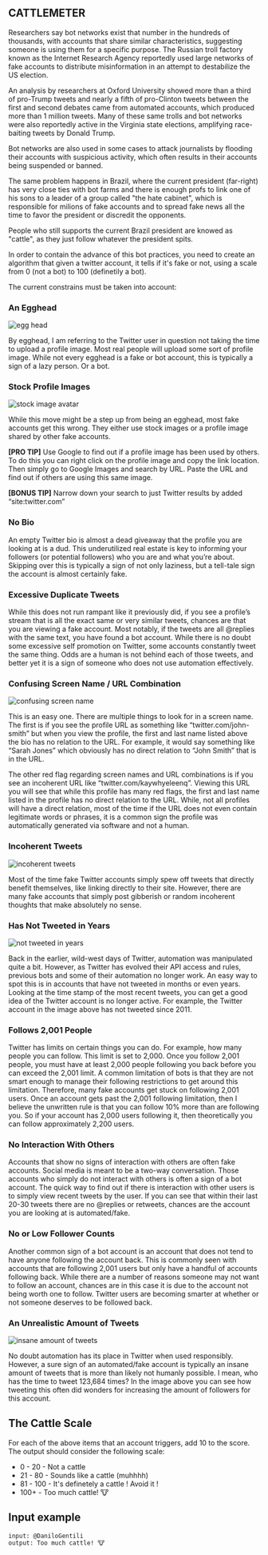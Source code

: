 ## CATTLEMETER

Researchers say bot networks exist that number in the hundreds of thousands, with accounts that share similar characteristics, suggesting someone is using them for a specific purpose. The Russian troll factory known as the Internet Research Agency reportedly used large networks of fake accounts to distribute misinformation in an attempt to destabilize the US election.

An analysis by researchers at Oxford University showed more than a third of pro-Trump tweets and nearly a fifth of pro-Clinton tweets between the first and second debates came from automated accounts, which produced more than 1 million tweets. Many of these same trolls and bot networks were also reportedly active in the Virginia state elections, amplifying race-baiting tweets by Donald Trump.

Bot networks are also used in some cases to attack journalists by flooding their accounts with suspicious activity, which often results in their accounts being suspended or banned.

The same problem happens in Brazil, where the current president (far-right) has very close ties with bot farms and there is enough profs to link one of his sons to a leader of a group called "the hate cabinet", which is responsible for milions of fake accounts and to spread fake news all the time to favor the president or discredit the opponents.

People who still supports the current Brazil president are knowed as "cattle", as they just follow whatever the president spits.

In order to contain the advance of this bot practices, you need to create an algorithm that given a twitter account, it tells if it's fake or not, using a scale from 0 (not a bot) to 100 (definetily a bot).

The current constrains must be taken into account:

### An Egghead

<p align="left">
  <img src="../../../assets/twitter-egghead.png" alt="egg head">
</p>

By egghead, I am referring to the Twitter user in question not taking the time to upload a profile image. Most real people will upload some sort of profile image. While not every egghead is a fake or bot account, this is typically a sign of a lazy person. Or a bot.

### Stock Profile Images

<p align="left">
  <img src="../../../assets/Twitter-Stock-Image-Profile.png" alt="stock image avatar">
</p>

While this move might be a step up from being an egghead, most fake accounts get this wrong. They either use stock images or a profile image shared by other fake accounts.

**[PRO TIP]** Use Google to find out if a profile image has been used by others. To do this you can right click on the profile image and copy the link location. Then simply go to Google Images and search by URL. Paste the URL and find out if others are using this same image.

**[BONUS TIP]** Narrow down your search to just Twitter results by added “site:twitter.com”

### No Bio

An empty Twitter bio is almost a dead giveaway that the profile you are looking at is a dud. This underutilized real estate is key to informing your followers (or potential followers) who you are and what you’re about. Skipping over this is typically a sign of not only laziness, but a tell-tale sign the account is almost certainly fake.

### Excessive Duplicate Tweets

While this does not run rampant like it previously did, if you see a profile’s stream that is all the exact same or very similar tweets, chances are that you are viewing a fake account.
Most notably, if the tweets are all @replies with the same text, you have found a bot account. While there is no doubt some excessive self promotion on Twitter, some accounts constantly tweet the same thing. Odds are a human is not behind each of those tweets, and better yet it is a sign of someone who does not use automation effectively.

### Confusing Screen Name / URL Combination

<p align="left">
  <img src="../../../assets/Confusing-Screen-Name.png" alt="confusing screen name">
</p>

This is an easy one. There are multiple things to look for in a screen name. The first is if you see the profile URL as something like “twitter.com/john-smith” but when you view the profile, the first and last name listed above the bio has no relation to the URL. For example, it would say something like “Sarah Jones” which obviously has no direct relation to “John Smith” that is in the URL.

The other red flag regarding screen names and URL combinations is if you see an incoherent URL like “twitter.com/kaywhyeleenq”. Viewing this URL you will see that while this profile has many red flags, the first and last name listed in the profile has no direct relation to the URL. While, not all profiles will have a direct relation, most of the time if the URL does not even contain legitimate words or phrases, it is a common sign the profile was automatically generated via software and not a human.

### Incoherent Tweets

<p align="left">
  <img src="../../../assets/Incoherent-Tweets.png" alt="incoherent tweets">
</p>

Most of the time fake Twitter accounts simply spew off tweets that directly benefit themselves, like linking directly to their site. However, there are many fake accounts that simply post gibberish or random incoherent thoughts that make absolutely no sense.

### Has Not Tweeted in Years

<p align="left">
  <img src="../../../assets/Has-Not-Tweeted-In-Years.png" alt="not tweeted in years">
</p>

Back in the earlier, wild-west days of Twitter, automation was manipulated quite a bit. However, as Twitter has evolved their API access and rules, previous bots and some of their automation no longer work. An easy way to spot this is in accounts that have not tweeted in months or even years. Looking at the time stamp of the most recent tweets, you can get a good idea of the Twitter account is no longer active. For example, the Twitter account in the image above has not tweeted since 2011.

### Follows 2,001 People

Twitter has limits on certain things you can do. For example, how many people you can follow. This limit is set to 2,000. Once you follow 2,001 people, you must have at least 2,000 people following you back before you can exceed the 2,001 limit. A common limitation of bots is that they are not smart enough to manage their following restrictions to get around this limitation. Therefore, many fake accounts get stuck on following 2,001 users.
Once an account gets past the 2,001 following limitation, then I believe the unwritten rule is that you can follow 10% more than are following you. So if your account has 2,000 users following it, then theoretically you can follow approximately 2,200 users.

### No Interaction With Others

Accounts that show no signs of interaction with others are often fake accounts. Social media is meant to be a two-way conversation. Those accounts who simply do not interact with others is often a sign of a bot account.
The quick way to find out if there is interaction with other users is to simply view recent tweets by the user. If you can see that within their last 20-30 tweets there are no @replies or retweets, chances are the account you are looking at is automated/fake.

### No or Low Follower Counts

Another common sign of a bot account is an account that does not tend to have anyone following the account back. This is commonly seen with accounts that are following 2,001 users but only have a handful of accounts following back. While there are a number of reasons someone may not want to follow an account, chances are in this case it is due to the account not being worth one to follow. Twitter users are becoming smarter at whether or not someone deserves to be followed back.

### An Unrealistic Amount of Tweets

<p align="left">
  <img src="../../../assets/An-Insane-Amount-of-Tweets.png" alt="insane amount of tweets">
</p>

No doubt automation has its place in Twitter when used responsibly. However, a sure sign of an automated/fake account is typically an insane amount of tweets that is more than likely not humanly possible. I mean, who has the time to tweet 123,684 times? In the image above you can see how tweeting this often did wonders for increasing the amount of followers for this account.

## The Cattle Scale

For each of the above items that an account triggers, add 10 to the score. The output should consider the following scale:

- 0 - 20 - Not a cattle
- 21 - 80 - Sounds like a cattle (muhhhh)
- 81 - 100 - It's definetely a cattle ! Avoid it !
- 100+ - Too much cattle! 🐮

## Input example

```
input: @DaniloGentili
output: Too much cattle! 🐮
```
